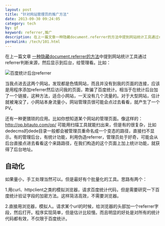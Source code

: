 ```yaml
---
layout: post
title: "针对网站管理员的推广方法"
date: 2013-09-30 09:24:05
category: tech
by: gf
keyword: referrer,推广
description: 在上一篇文章一种隐藏document.referrer的方法中提到网站统计工具通过referrer判断来源，然后显示到后台，给管理看。比如：当我点进去这两个网站，发现都是色情网站，而且并没有到我
permalink: /tech/101.html
---
```

在上一篇文章 [一种隐藏document.referrer的方法][document.referrer]中提到网站统计工具通过referrer判断来源，然后显示到后台，给管理看。比如：

![百度统计后台referrer][referrer]

当我点进去这两个网站，发现都是色情网站，而且并没有到我的页面的连接，应该是用程序添加referrer然后访问我的页面，欺骗了百度统计。相当于在统计后台加了一个链接，这种方法，适合小网站，一天没有几个流量的。对于大型网站，估计就被淹没了，小网站本身流量小，网站管理员很可能会点过去看看，就产生了一个PV。

还有一种更猥琐的应用。比如你想知道某个网站的管理页面。像这样的：http://op.bitauto.com/op/ 可能用扫描工具就能扫出来，但是有的很复杂，比如dedecms的dede目录一般都会被管理员重命名成一个变态的路径，直接扫不显示。有的管理后台，有统计功能，利用伪造referrer，管理员处于好奇，可能会从后台直接点进去看看这个来路路径，在我们构造的这个页面上加上统计功能，就获得了后台地址。

## 自动化 ##

如果量小，手工处理当然可以。但是最好有个批量化的工具。思路有两个：

1.用curl、httpclient之类的模拟浏览器，请求百度统计代码，但是需要研究一下百度统计验证字段的加密方法。这样简洁高效，不需要浏览器。

2.直接用浏览器，模拟人。请求某个url的时候，给浏览器的头部加一个referrer字段，然后打开。程序实现简单，但是估计比较慢。而且明显的好处是对所有的统计代码都有效，不仅限于百度统计。


[document.referrer]: http://gfzj.us/719.html
[referrer]: http://www.gfzj.us/gfzjus_blog/tech/2014-10-22/4bfeab0759037d2d76cdc2d2e057b29f.jpg